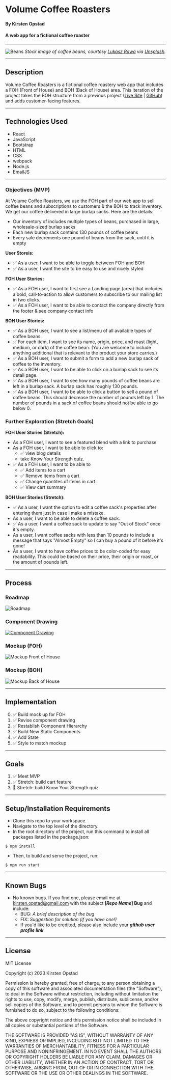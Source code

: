 # Volume Coffee Roasters

#### By Kirsten Opstad

#### A web app for a fictional coffee roaster
***
<!-- #### [Check out the live site](https://kirstenopstad.github.io/local-business/)! -->
![Beans](./src/img/stock/beans_header.jpeg)
*Stock image of coffee beans, courtesy [Lukasz Rawa](https://unsplash.com/@lukasz_rawa) via [Unsplash](https://unsplash.com/).*
***

## Description

Volume Coffee Roasters is a fictional coffee roastery web app that includes a FOH (Front of House) and BOH (Back of House) area. This iteration of the project takes the BOH structure from a previous project ([Live Site](https://kirstenopstad.github.io/local-business/) | [GitHub](https://github.com/kirstenopstad/local-business)) and adds customer-facing features.

***
## Technologies Used

* React
* JavaScript
* Bootstrap
* HTML
* CSS
* webpack
* Node.js
* EmailJS

***

### Objectives (MVP)

At Volume Coffee Roasters, we use the FOH part of our web app to sell coffee beans and subscriptions to customers & the BOH to track inventory. We get our coffee delivered in large burlap sacks. Here are the details:

* Our inventory of includes multiple types of beans, purchased in large, wholesale-sized burlap sacks
* Each new burlap sack contains 130 pounds of coffee beans
* Every sale decrements one pound of beans from the sack, until it is empty

__User Storeis:__

* ✅ As a user, I want to be able to toggle between FOH and BOH
* ✅ As a user, I want the site to be easy to use and nicely styled

__FOH User Stories:__
* ✅ As a FOH user, I want to first see a Landing page (area) that includes a bold, call-to-action to allow customers to subscribe to our mailing list in two clicks.
* ✅ As a FOH user, I want to be able to contact the company directly from the footer & see company contact info

__BOH User Stories:__
* ✅ As a BOH user, I want to see a list/menu of all available types of coffee beans.
* ✅ For each item, I want to see its name, origin, price, and roast (light, medium, or dark) of the coffee bean. (You are welcome to include anything additional that is relevant to the product your store carries.)
* ✅ As a BOH user, I want to submit a form to add a new burlap sack of coffee to the inventory.
* ✅ As a BOH user, I want to be able to click on a burlap sack to see its detail page.
* ✅ As a BOH user, I want to see how many pounds of coffee beans are left in a burlap sack. A burlap sack has roughly 130 pounds.
* ✅ As a BOH user, I want to be able to click a button to sell a pound of coffee beans. This should decrease the number of pounds left by 1. The number of pounds in a sack of coffee beans should not be able to go below 0.

### __Further Exploration (Stretch Goals)__

__FOH User Stories (Stretch):__
* As a FOH user, I want to see a featured blend with a link to purchase 
* As a FOH user, I want to be able to click to:
    * ✅ view blog details
    * take Know Your Strength quiz.
* ✅ As a FOH user, I want to be able to 
  * ✅ Add items to a cart
  * ✅ Remove items from a cart
  * ✅ Change quantites of items in cart
  * ✅ View cart summary

__BOH User Stories (Stretch):__
* ✅ As a user, I want the option to edit a coffee sack's properties after entering them just in case I make a mistake.
* As a user, I want to be able to delete a coffee sack.
* ✅ As a user, I want a coffee sack to update to say "Out of Stock" once it's empty.
* As a user, I want coffee sacks with less than 10 pounds to include a message that says "Almost Empty" so I can buy a pound of it before it's gone!
* As a user, I want to have coffee prices to be color-coded for easy readability. This could be based on their price, their origin or roast, or the amount of pounds left.

***
## Process 

### Roadmap
![Roadmap](./src/img/roadmap.png)
### Component Drawing
[![Component Drawing](./src/img/component_diagram.png)](https://www.figma.com/file/9yZdrlZDInV6346toTdG2Z/CoffeeShop?node-id=0%3A1&t=SaS3WUYroyADmYHv-1)
### Mockup (FOH)
![Mockup Front of House](./src/img/mockup-foh.png)
### Mockup (BOH)
![Mockup Back of House](./src/img/mockup-boh.png)


***
## Implementation
0. ✅ Build mock up for FOH
1. ✅ Revise component drawing
2. ✅ Restablish Component Hierarchy
    <!-- * App.js
      * ✅ Header.js 
      * ✅ InventoryControl.js - displays either list, detail, add or edit
        * ✅ List.js – displays all items in inventory
        * ✅ Detail.js – displays details for single in inventory
        * ✅ Add.js – form to add new item to inventory
        * Strech Components
        * Edit.js – form to edit item in inventory -->
3. ✅ Build New Static Components
4. ✅ Add State
    <!-- * ✅ Local State to display either list, detail or add
    * ✅ Shared State to allow Create & Update Functionality -->
5. ✅ Style to match mockup

***
## Goals
1. ✅ Meet MVP
2. ✅ Stretch: build cart feature
3. 📌 Stretch: build Know Your Strength quiz

***
## Setup/Installation Requirements

* Clone this repo to your workspace.
* Navigate to the top level of the directory.
* In the root directory of the project, run this command to install all packages listed in the package.json:
```
$ npm install
```
* Then, to build and serve the project, run: 
```
$ npm run start
```
***
## Known Bugs

* No known bugs. If you find one, please email me at kirsten.opstad@gmail.com with the subject **[_Repo Name_] Bug** and include:
  * BUG: _A brief description of the bug_
  * FIX: _Suggestion for solution (if you have one!)_
  * If you'd like to be credited, please also include your **_github user profile link_**

***
## License

MIT License

Copyright (c) 2023 Kirsten Opstad

Permission is hereby granted, free of charge, to any person obtaining a copy of this software and associated documentation files (the "Software"), to deal in the Software without restriction, including without limitation the rights to use, copy, modify, merge, publish, distribute, sublicense, and/or sell copies of the Software, and to permit persons to whom the Software is furnished to do so, subject to the following conditions:

The above copyright notice and this permission notice shall be included in all copies or substantial portions of the Software.

THE SOFTWARE IS PROVIDED "AS IS", WITHOUT WARRANTY OF ANY KIND, EXPRESS OR IMPLIED, INCLUDING BUT NOT LIMITED TO THE WARRANTIES OF MERCHANTABILITY, FITNESS FOR A PARTICULAR PURPOSE AND NONINFRINGEMENT. IN NO EVENT SHALL THE AUTHORS OR COPYRIGHT HOLDERS BE LIABLE FOR ANY CLAIM, DAMAGES OR OTHER LIABILITY, WHETHER IN AN ACTION OF CONTRACT, TORT OR OTHERWISE, ARISING FROM, OUT OF OR IN CONNECTION WITH THE SOFTWARE OR THE USE OR OTHER DEALINGS IN THE SOFTWARE.
